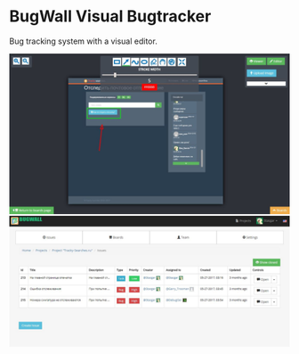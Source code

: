 # BugWall Visual Bugtracker

Bug tracking system with a visual editor.

<img src="https://github.com/StanislavBogatov/BugWall_Visual_Bugtracker/blob/master/github_screenshots/444.JPG?raw=true"></img>
<img src="https://github.com/StanislavBogatov/BugWall_Visual_Bugtracker/blob/master/github_screenshots/111.JPG?raw=true"></img>
